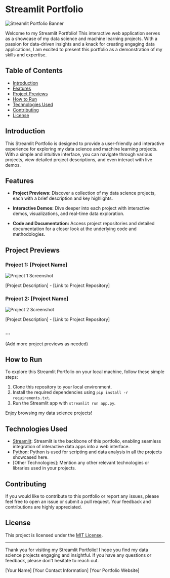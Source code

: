 # Streamlit Portfolio

![Streamlit Portfolio Banner](banner_image.jpg)

Welcome to my Streamlit Portfolio! This interactive web application serves as a showcase of my data science and machine learning projects. With a passion for data-driven insights and a knack for creating engaging data applications, I am excited to present this portfolio as a demonstration of my skills and expertise.

## Table of Contents
- [Introduction](#introduction)
- [Features](#features)
- [Project Previews](#project-previews)
- [How to Run](#how-to-run)
- [Technologies Used](#technologies-used)
- [Contributing](#contributing)
- [License](#license)

## Introduction

This Streamlit Portfolio is designed to provide a user-friendly and interactive experience for exploring my data science and machine learning projects. With a simple and intuitive interface, you can navigate through various projects, view detailed project descriptions, and even interact with live demos.

## Features

- **Project Previews:** Discover a collection of my data science projects, each with a brief description and key highlights.

- **Interactive Demos:** Dive deeper into each project with interactive demos, visualizations, and real-time data exploration.

- **Code and Documentation:** Access project repositories and detailed documentation for a closer look at the underlying code and methodologies.

## Project Previews

### Project 1: [Project Name]
![Project 1 Screenshot](project1_screenshot.jpg)

[Project Description] - [Link to Project Repository]

### Project 2: [Project Name]
![Project 2 Screenshot](project2_screenshot.jpg)

[Project Description] - [Link to Project Repository]

### ...

(Add more project previews as needed)

## How to Run

To explore this Streamlit Portfolio on your local machine, follow these simple steps:

1. Clone this repository to your local environment.
2. Install the required dependencies using `pip install -r requirements.txt`.
3. Run the Streamlit app with `streamlit run app.py`.

Enjoy browsing my data science projects!

## Technologies Used

- [Streamlit](https://streamlit.io/): Streamlit is the backbone of this portfolio, enabling seamless integration of interactive data apps into a web interface.
- [Python](https://www.python.org/): Python is used for scripting and data analysis in all the projects showcased here.
- [Other Technologies]: Mention any other relevant technologies or libraries used in your projects.

## Contributing

If you would like to contribute to this portfolio or report any issues, please feel free to open an issue or submit a pull request. Your feedback and contributions are highly appreciated.

## License

This project is licensed under the [MIT License](LICENSE).

---

Thank you for visiting my Streamlit Portfolio! I hope you find my data science projects engaging and insightful. If you have any questions or feedback, please don't hesitate to reach out.

[Your Name]
[Your Contact Information]
[Your Portfolio Website]

